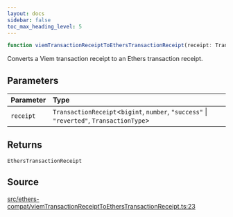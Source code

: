 ```yaml
---
layout: docs
sidebar: false
toc_max_heading_level: 5
---
```


```ts
function viemTransactionReceiptToEthersTransactionReceipt(receipt: TransactionReceipt<bigint, number, "success" | "reverted", TransactionType>): EthersTransactionReceipt
```

Converts a Viem transaction receipt to an Ethers transaction receipt.

## Parameters

| Parameter | Type |
| :------ | :------ |
| `receipt` | `TransactionReceipt`\<`bigint`, `number`, `"success"` \| `"reverted"`, `TransactionType`\> |

## Returns

`EthersTransactionReceipt`

## Source

[src/ethers-compat/viemTransactionReceiptToEthersTransactionReceipt.ts:23](https://github.com/OffchainLabs/arbitrum-orbit-sdk/blob/cfcbd32d6879cf7817a33b24f062a0fd879ea257/src/ethers-compat/viemTransactionReceiptToEthersTransactionReceipt.ts#L23)
